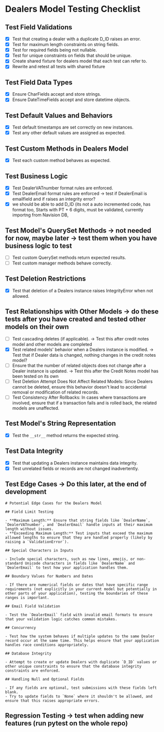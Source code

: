 # Dealers Model Testing Checklist

## Test Field Validations
- [X] Test that creating a dealer with a duplicate D_ID raises an error.
- [X] Test for maximum length constraints on string fields.
- [X] Test for required fields being not nullable.
- [X] Test for unique constraints on fields that should be unique.
- [X] Create shared fixture for dealers model that each test can refer to.
- [X] Rewrite and retest all tests with shared fixture 

## Test Field Data Types
- [X] Ensure CharFields accept and store strings.
- [X] Ensure DateTimeFields accept and store datetime objects.

## Test Default Values and Behaviors
- [X] Test default timestamps are set correctly on new instances.
- [X] Test any other default values are assigned as expected.

## Test Custom Methods in Dealers Model
- [X] Test each custom method behaves as expected.

## Test Business Logic
- [X] Test DealerVATnumber format rules are enforced. 
- [X] Test DealerEmail format rules are enforced -> test if DealerEmail is emailfield and if raises an integrity error? 
- [X]  we should be able to add D_ID (its not a auto incremented code, has format too, Starts with PT + 6 digits, must be validated, currently importng from Navision DB, 

## Test Model's QuerySet Methods -> not needed for now, maybe later -> test them when you have business logic to test
- [ ] Test custom QuerySet methods return expected results.
- [ ] Test custom manager methods behave correctly.

## Test Deletion Restrictions
- [x] Test that deletion of a Dealers instance raises IntegrityError when not allowed.

## Test Relationships with Other Models -> do these tests after you have created and tested other models on their own
- [ ] Test cascading deletes (if applicable). -> Test this after credit notes model and other models are completed
- [X] Test related models' behavior when a Dealers instance is modified. -> Test that if Dealer data is changed, nothing changes in the credit notes model? 
- [ ] Ensure that the number of related objects does not change after a Dealer instance is updated. -> Test this after the Credit Notes model has been tested on its own 
- [ ] Test Deletion Attempt Does Not Affect Related Models: Since Dealers cannot be deleted, ensure this behavior doesn't lead to accidental removal or modification of related records.
- [ ] Test Consistency After Rollbacks: In cases where transactions are involved, ensure that if a transaction fails and is rolled back, the related models are unaffected.

## Test Model's String Representation
- [X] Test the `__str__` method returns the expected string.

## Test Data Integrity
- [X] Test that updating a Dealers instance maintains data integrity.
- [X] Test unrelated fields or records are not changed inadvertently.

## Test Edge Cases -> Do this later, at the end of development
    # Potential Edge Cases for the Dealers Model

    ## Field Limit Testing

    - **Maximum Length:** Ensure that string fields like `DealerName`, `DealerVATnumber`, and `DealerEmail` handle inputs at their maximum length without issues.
    - **Exceeding Maximum Length:** Test inputs that exceed the maximum allowed lengths to ensure that they are handled properly (likely by raising a `ValidationError`).

    ## Special Characters in Inputs

    - Include special characters, such as new lines, emojis, or non-standard Unicode characters in fields like `DealerName` and `DealerEmail` to test how your application handles them.

    ## Boundary Values for Numbers and Dates

    - If there are numerical fields or dates that have specific range requirements (not explicitly in your current model but potentially in other parts of your application), testing the boundaries of these ranges is important.

    ## Email Field Validation

    - Test the `DealerEmail` field with invalid email formats to ensure that your validation logic catches common mistakes.

    ## Concurrency

    - Test how the system behaves if multiple updates to the same Dealer record occur at the same time. This helps ensure that your application handles race conditions appropriately.

    ## Database Integrity

    - Attempt to create or update Dealers with duplicate `D_ID` values or other unique constraints to ensure that the database integrity constraints are enforced.

    ## Handling Null and Optional Fields

    - If any fields are optional, test submissions with these fields left blank.
    - Try to update fields to `None` where it shouldn't be allowed, and ensure that this raises appropriate errors.

## Regression Testing -> test when adding new features (run pytest on the whole repo) 